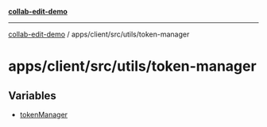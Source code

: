 [**collab-edit-demo**](../../../../../README.md)

***

[collab-edit-demo](../../../../../README.md) / apps/client/src/utils/token-manager

# apps/client/src/utils/token-manager

## Variables

- [tokenManager](variables/tokenManager.md)
